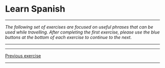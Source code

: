 <h1>Learn Spanish</h1>

<hr>

<p><i>The following set of exercises are focused on useful phrases that can be used while travelling. After completing the first exercise, please use the blue buttons at the bottom of each exercise to continue to the next.</i>
  </p>
  
<hr>

<hr>

<p>
  <a href="learnspanish.html" class="btnflt-l">Previous exercise</a>
  </p>
  <div style="clear:both;"> </div>

<hr>

